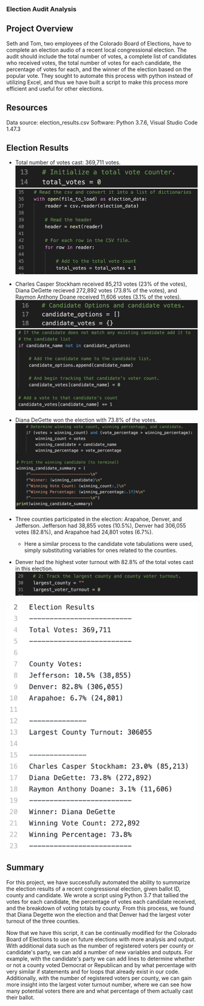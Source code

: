 ### Election Audit Analysis

## Project Overview
Seth and Tom, two employees of the Colorado Board of Elections, have to complete an election audio of a recent local congressional election. The audit should include the total number of votes, a complete list of candidates who received votes, the total number of votes for each candidate, the percentage of votes for each, and the winner of the election based on the popular vote. They sought to automate this process with python instead of utilizing Excel, and thus we have built a script to make this process more efficient and useful for other elections. 

## Resources
Data source: election_results.csv
Software: Python 3.7.6, Visual Studio Code 1.47.3

## Election Results
- Total number of votes cast: 369,711 votes.
![Total_Votes.png](Resources/Total_Votes.png)
![Total_Votes_Loop.png](Resources/Total_Votes_Loop.png)

- Charles Casper Stockham received 85,213 votes (23% of the votes), Diana DeGette recieved 272,892 votes (73.8% of the votes), and Raymon Anthony Doane received 11,606 votes (3.1% of the votes).
![Candidate_Variables.png](Resources/Candidate_Variables.png)
![Candidate_If.png](Resources/Candidate_If.png)

- Diana DeGette won the election with 73.8% of the votes.
![Winning_Candidate.png](Resources/Winning_Candidate.png)

- Three counties participated in the election: Arapahoe, Denver, and Jefferson. Jefferson had 38,855 votes (10.5%), Denver had 306,055 votes (82.8%), and Arapahoe had 24,801 votes (6.7%).
  - Here a similar process to the candidate vote tabulations were used, simply substituting variables for ones related to the counties.

- Denver had the highest voter turnout with 82.8% of the total votes cast in this election.
![Largest_County.png](Resources/Largest_County.png)

![Election_Results.png](Resources/Election_Results.png)

## Summary
For this project, we have successfully automated the ability to summarize the election results of a recent congressional election, given ballot ID, county and candidate. We wrote a script using Python 3.7 that tallied the votes for each candidate, the percentage of votes each candidate received, and the breakdown of voting totals by county. From this process, we found that Diana Degette won the election and that Denver had the largest voter turnout of the three counties.

Now that we have this script, it can be continually modified for the Colorado Board of Elections to use on future elections with more analysis and output. With additional data such as the number of registered voters per county or candidate's party, we can add a number of new variables and outputs. For example, with the candidate's party we can add lines to determine whether or not a county voted Democrat or Republican and by what percentage with very similar if statements and for loops that already exist in our code. Additionally, with the number of registered voters per county, we can gain more insight into the largest voter turnout number, where we can see how many potential voters there are and what percentage of them actually cast their ballot.
